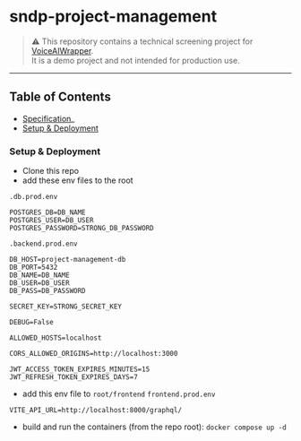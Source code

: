 # sndp-project-management

> ⚠️ This repository contains a technical screening project for [VoiceAIWrapper](https://voiceaiwrapper.com).  
> It is a demo project and not intended for production use.

---

## Table of Contents

- [Specification](./SPEC.md)_
- [Setup & Deployment](#setup--deployment)
<!-- - [License](#license) -->

### Setup & Deployment
- Clone this repo
- add these env files to the root

`.db.prod.env`
```
POSTGRES_DB=DB_NAME
POSTGRES_USER=DB_USER
POSTGRES_PASSWORD=STRONG_DB_PASSWORD
```

`.backend.prod.env`
```
DB_HOST=project-management-db
DB_PORT=5432
DB_NAME=DB_NAME
DB_USER=DB_USER
DB_PASS=DB_PASSWORD

SECRET_KEY=STRONG_SECRET_KEY

DEBUG=False

ALLOWED_HOSTS=localhost

CORS_ALLOWED_ORIGINS=http://localhost:3000

JWT_ACCESS_TOKEN_EXPIRES_MINUTES=15
JWT_REFRESH_TOKEN_EXPIRES_DAYS=7
```

- add this env file to `root/frontend`
`frontend.prod.env`
```
VITE_API_URL=http://localhost:8000/graphql/
```

- build and run the containers (from the repo root): `docker compose up -d`

